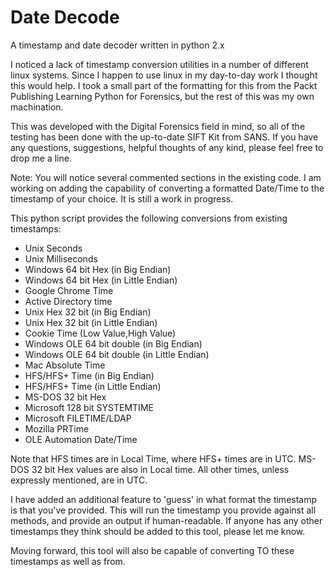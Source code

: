 # Date Decode
A timestamp and date decoder written in python 2.x

I noticed a lack of timestamp conversion utilities in a number of different linux systems. Since I happen to use linux in my day-to-day work I thought this would help.
I took a small part of the formatting for this from the Packt Publishing Learning Python for Forensics, but the rest of this was my own machination.

This was developed with the Digital Forensics field in mind, so all of the testing has been done with the up-to-date SIFT Kit from SANS.
If you have any questions, suggestions, helpful thoughts of any kind, please feel free to drop me a line.

Note: You will notice several commented sections in the existing code. I am working on adding the capability of converting a formatted Date/Time to the timestamp of your choice. It is still a work in progress.

This python script provides the following conversions from existing timestamps:

- Unix Seconds
- Unix Milliseconds
- Windows 64 bit Hex (in Big Endian)
- Windows 64 bit Hex (in Little Endian)
- Google Chrome Time
- Active Directory time
- Unix Hex 32 bit (in Big Endian)
- Unix Hex 32 bit (in Little Endian)
- Cookie Time (Low Value,High Value)
- Windows OLE 64 bit double (in Big Endian)
- Windows OLE 64 bit double (in Little Endian)
- Mac Absolute Time
- HFS/HFS+ Time (in Big Endian)
- HFS/HFS+ Time (in Little Endian)
- MS-DOS 32 bit Hex
- Microsoft 128 bit SYSTEMTIME
- Microsoft FILETIME/LDAP
- Mozilla PRTime
- OLE Automation Date/Time

Note that HFS times are in Local Time, where HFS+ times are in UTC. MS-DOS 32 bit Hex values are also in Local time. All other times, unless expressly mentioned, are in UTC.

I have added an additional feature to 'guess' in what format the timestamp is that you've provided. This will run the timestamp you provide against all methods, and provide an output if human-readable.
If anyone has any other timestamps they think should be added to this tool, please let me know.

Moving forward, this tool will also be capable of converting TO these timestamps as well as from. 

